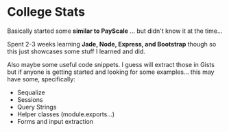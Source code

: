 # College Stats
Basically started some **similar to PayScale** ... but didn't know it at the time...

Spent 2-3 weeks learning **Jade, Node, Express, and Bootstrap** though so this just showcases some stuff I learned and did.

Also maybe some useful code snippets. I guess will extract those in Gists but if anyone is getting started and looking for some examples... this may have some, specifically:

- Sequalize
- Sessions
- Query Strings
- Helper classes (module.exports...)
- Forms and input extraction 